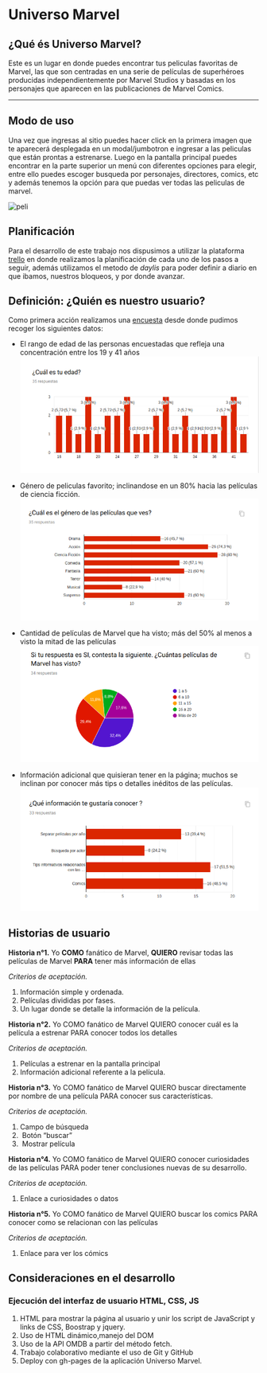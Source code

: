 

# Universo Marvel

 ## ¿Qué és Universo Marvel?

 Este es un lugar en donde puedes encontrar tus peliculas favoritas de Marvel, las que son centradas en una serie de películas de superhéroes producidas independientemente por Marvel Studios y basadas en los personajes que aparecen en las publicaciones de Marvel Comics. 
 ***

 ## Modo de uso
Una vez que ingresas al sitio puedes hacer click en la primera imagen que te aparecerá desplegada en un modal/jumbotron e ingresar a las peliculas que están prontas a estrenarse.  Luego en la pantalla principal puedes encontrar en la parte superior un menú con diferentes opciones para elegir, entre ello puedes escoger busqueda por personajes, directores, comics, etc y además tenemos la opción para que puedas ver todas las peliculas de marvel.

 ![peli](src/img/promiseSpiderman.png)

 ## Planificación

Para el desarrollo de este trabajo nos dispusimos a utilizar la plataforma [trello](https://trello.com/b/LOARgIx6/hackathon-peliculas) en donde realizamos la planificación de cada uno de los pasos a seguir, además utilizamos el metodo de _daylis_ para poder definir a diario en que ibamos, nuestros bloqueos, y por donde avanzar. 


 ## Definición: ¿Quién es nuestro usuario?

 Como primera acción realizamos una [encuesta](https://docs.google.com/forms/d/e/1FAIpQLScT7znkUC_ahaOxAO1oIbt4ZohIdSLbCpTFav2dXC9aKJ7BoQ/viewform) desde donde pudimos recoger los siguientes datos:
- El rango de edad de las personas encuestadas que refleja una concentración entre los 19 y 41 años
 ![Edad](src/img/edad.png)


- Género de peliculas favorito; inclinandose en un 80% hacia las películas de ciencia ficción.
  ![Genero](src/img/genero.png)

- Cantidad de películas de Marvel que ha visto; más del 50% al menos a visto la mitad de las películas
   ![cantidad](src/img/cantidad.png)

- Información adicional que quisieran tener en la página; muchos se inclinan por conocer más tips o detalles inéditos de las películas.
  ![Info](src/img/info.png)
 


 ## Historias de usuario



**Historia n°1.** 
Yo **COMO** fanático de Marvel, **QUIERO** revisar todas las películas de Marvel **PARA**  tener más información de ellas

_Criterios de aceptación._
1. Información simple y ordenada.
2. Películas divididas por fases.
3. Un lugar donde se detalle la información de la película.


**Historia n°2.**
Yo COMO fanático de Marvel QUIERO conocer cuál es la película a estrenar PARA conocer todos los detalles

_Criterios de aceptación._
1. Películas a estrenar en la pantalla principal
2. Información adicional referente a la película.

**Historia n°3.**
Yo COMO fanático de Marvel QUIERO buscar directamente por nombre de una película PARA conocer sus características. 

_Criterios de aceptación._
1. Campo de búsqueda
2.  Botón “buscar”
3.  Mostrar película

**Historia n°4.**
Yo COMO fanático de Marvel QUIERO conocer curiosidades de las películas PARA poder tener conclusiones nuevas de su desarrollo.

_Criterios de aceptación._
1. Enlace a curiosidades o datos


**Historia n°5.**
Yo COMO fanático de Marvel QUIERO buscar los comics  PARA conocer como se relacionan con las películas 

_Criterios de aceptación._
1. Enlace para ver los cómics


## Consideraciones en el desarrollo 

### Ejecución del interfaz de usuario HTML, CSS, JS

1. HTML para mostrar la página al usuario y unir los script de JavaScript y links de CSS, Boostrap y jquery.
2. Uso de HTML dinámico,manejo del DOM 
3. Uso de la API OMDB a partir del método fetch.
4. Trabajo colaborativo mediante el uso de Git y GitHub
5. Deploy con gh-pages de la aplicación Universo Marvel.









